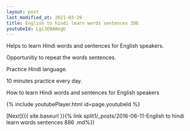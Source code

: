 ```yaml
---
layout: post
last_modified_at: 2021-03-29
title: English to hindi learn words sentences 396 
youtubeId: Lgi3ENAWxgU
---
```

 
 
Helps to learn Hindi words and sentences for English speakers.

Opportunitiy to repeat the words sentences. 

Practice Hindi language. 
 
10 minutes practice every day. 
 
How to learn Hindi words and sentences for English speakers 
 
{% include youtubePlayer.html id=page.youtubeId %}
 
 
[Next]({{ site.baseurl }}{% link  split1/_posts/2016-06-11-English to hindi learn words sentences 886 .md%})
 
